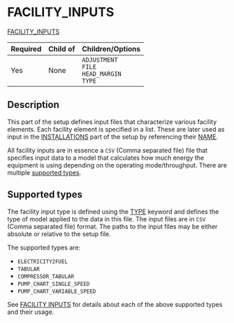 # FACILITY_INPUTS

[FACILITY_INPUTS](FACILITY_INPUTS)

| Required   | Child of                  | Children/Options                   |
|------------|---------------------------|------------------------------------|
| Yes        | None                      | `ADJUSTMENT` <br />  `FILE` <br /> `HEAD_MARGIN` <br /> `TYPE`           |

## Description
This part of the setup defines input files that characterize various facility elements. Each facility element is
specified in a list. These are later used as input in the [INSTALLATIONS](INSTALLATIONS) part of the setup by referencing their
[NAME](NAME).

All facility inputs are in essence a `CSV` (Comma separated file) file that specifies input data to a model that
calculates how much energy the equipment is using depending on the operating mode/throughput. There are multiple
[supported types](#supported-types).

## Supported types
The facility input type is defined using the [TYPE](TYPE.md) keyword and defines the type of model applied
to the data in this file. The input files are in `CSV` (Comma separated file) format. The paths to the input files may be either absolute or relative to the setup file.

The supported types are:

- `ELECTRICITY2FUEL`
- `TABULAR`
- `COMPRESSOR_TABULAR`
- `PUMP_CHART_SINGLE_SPEED`
- `PUMP_CHART_VARIABLE_SPEED`

See [FACILITY INPUTS](../../modelling/setup/facility_inputs/) for details about each of the above supported types and their usage.